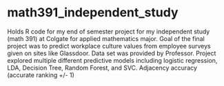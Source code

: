 # math391_independent_study
Holds R code for my end of semester project for my independent study (math 391) at Colgate for applied mathematics major. Goal of the final project was to predict workplace culture values from employee surveys given on sites like Glassdoor. Data set was provided by Professor. Project explored multiple different predictive models including logistic regression, LDA, Decision Tree, Random Forest, and SVC. Adjacency accuracy (accurate ranking +/- 1)
